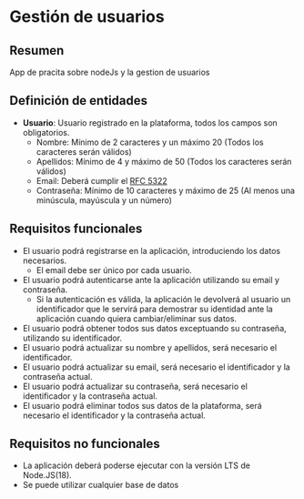 # Gestión de usuarios

## Resumen

App de pracita sobre nodeJs y la gestion de usuarios

## Definición de entidades

-   **Usuario**: Usuario registrado en la plataforma, todos los campos son obligatorios.
    -   Nombre: Mínimo de 2 caracteres y un máximo 20 (Todos los caracteres serán válidos)
    -   Apellidos: Mínimo de 4 y máximo de 50 (Todos los caracteres serán válidos)
    -   Email: Deberá cumplir el [RFC 5322](https://www.ietf.org/rfc/rfc5322.txt)
    -   Contraseña: Mínimo de 10 caracteres y máximo de 25 (Al menos una minúscula, mayúscula y un número)

## Requisitos funcionales

-   El usuario podrá registrarse en la aplicación, introduciendo los datos necesarios.
    -   El email debe ser único por cada usuario.
-   El usuario podrá autenticarse ante la aplicación utilizando su email y contraseña.
    -   Si la autenticación es válida, la aplicación le devolverá al usuario un identificador que le servirá para demostrar su identidad ante la aplicación cuando quiera cambiar/eliminar sus datos.
-   El usuario podrá obtener todos sus datos exceptuando su contraseña, utilizando su identificador.
-   El usuario podrá actualizar su nombre y apellidos, será necesario el identificador.
-   El usuario podrá actualizar su email, será necesario el identificador y la contraseña actual.
-   El usuario podrá actualizar su contraseña, será necesario el identificador y la contraseña actual.
-   El usuario podrá eliminar todos sus datos de la plataforma, será necesario el identificador y la contraseña actual.

## Requisitos no funcionales

-   La aplicación deberá poderse ejecutar con la versión LTS de Node.JS(18).
-   Se puede utilizar cualquier base de datos